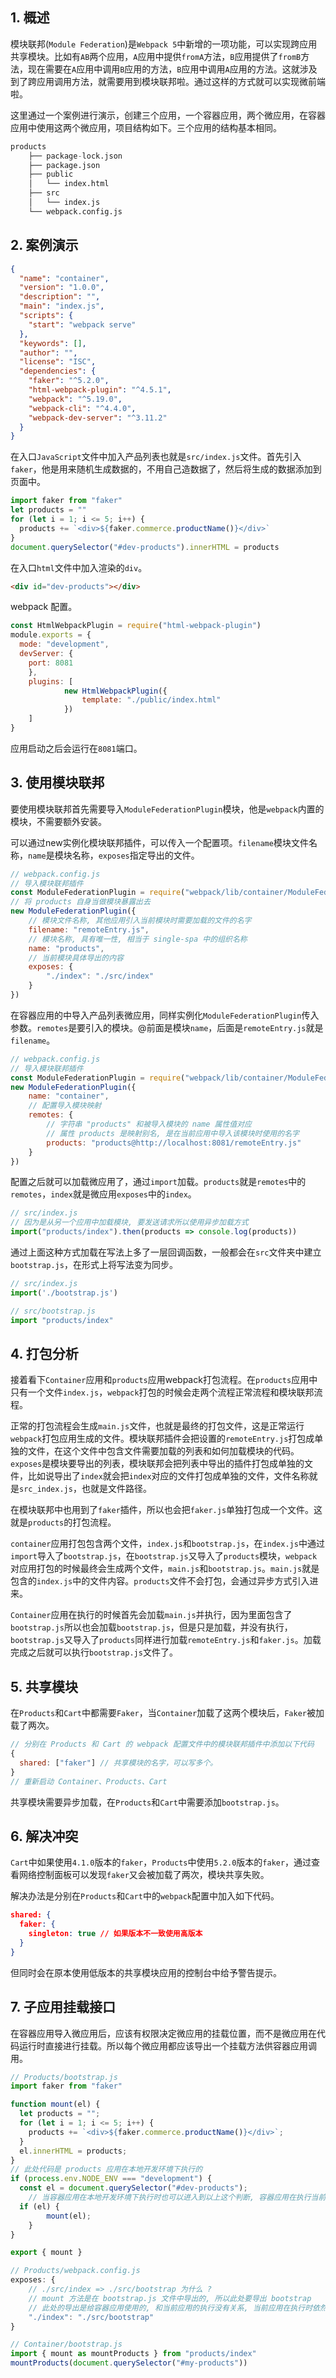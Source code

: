 ## 1. 概述

模块联邦(```Module Federation```)是```Webpack 5```中新增的一项功能，可以实现跨应用共享模块。比如有```AB```两个应用，```A```应用中提供```fromA```方法，```B```应用提供了```fromB```方法，现在需要在```A```应用中调用```B```应用的方法，```B```应用中调用```A```应用的方法。这就涉及到了跨应用调用方法，就需要用到模块联邦啦。通过这样的方式就可以实现微前端啦。

这里通过一个案例进行演示，创建三个应用，一个容器应用，两个微应用，在容器应用中使用这两个微应用，项目结构如下。三个应用的结构基本相同。

```s
products
    ├── package-lock.json
    ├── package.json
    ├── public
    │   └── index.html
    ├── src
    │   └── index.js
    └── webpack.config.js
```

## 2. 案例演示

```json
{
  "name": "container",
  "version": "1.0.0",
  "description": "",
  "main": "index.js",
  "scripts": {
    "start": "webpack serve"
  },
  "keywords": [],
  "author": "",
  "license": "ISC",
  "dependencies": {
    "faker": "^5.2.0",
    "html-webpack-plugin": "^4.5.1",
    "webpack": "^5.19.0",
    "webpack-cli": "^4.4.0",
    "webpack-dev-server": "^3.11.2"
  }
}
```

在入口```JavaScript```文件中加入产品列表也就是```src/index.js```文件。首先引入```faker```，他是用来随机生成数据的，不用自己造数据了，然后将生成的数据添加到页面中。

```js
import faker from "faker"
let products = ""
for (let i = 1; i <= 5; i++) {
  products += `<div>${faker.commerce.productName()}</div>`
}
document.querySelector("#dev-products").innerHTML = products
```

在入口```html```文件中加入渲染的```div```。

```html
<div id="dev-products"></div>
```

webpack 配置。

```js
const HtmlWebpackPlugin = require("html-webpack-plugin")
module.exports = {
  mode: "development",
  devServer: {
    port: 8081 
	},
	plugins: [
			new HtmlWebpackPlugin({
				template: "./public/index.html"
			})
	] 
}
```

应用启动之后会运行在```8081```端口。

## 3. 使用模块联邦

要使用模块联邦首先需要导入```ModuleFederationPlugin```模块，他是```webpack```内置的模块，不需要额外安装。

可以通过new实例化模块联邦插件，可以传入一个配置项。```filename```模块文件名称，```name```是模块名称，```exposes```指定导出的文件。

```js
// webpack.config.js
// 导入模块联邦插件
const ModuleFederationPlugin = require("webpack/lib/container/ModuleFederationPlugin")
// 将 products 自身当做模块暴露出去 
new ModuleFederationPlugin({
	// 模块文件名称, 其他应用引入当前模块时需要加载的文件的名字 
	filename: "remoteEntry.js",
	// 模块名称, 具有唯一性, 相当于 single-spa 中的组织名称 
	name: "products",
	// 当前模块具体导出的内容 
	exposes: {
		"./index": "./src/index"
	}
})
```

在容器应用的中导入产品列表微应用，同样实例化```ModuleFederationPlugin```传入参数。```remotes```是要引入的模块。@前面是模块```name```，后面是```remoteEntry.js```就是```filename```。

```js
// webpack.config.js
// 导入模块联邦插件
const ModuleFederationPlugin = require("webpack/lib/container/ModuleFederationPlugin")
new ModuleFederationPlugin({ 
	name: "container",
	// 配置导入模块映射
	remotes: {
		// 字符串 "products" 和被导入模块的 name 属性值对应
		// 属性 products 是映射别名, 是在当前应用中导入该模块时使用的名字 
		products: "products@http://localhost:8081/remoteEntry.js"
	}
})
```

配置之后就可以加载微应用了，通过```import```加载。```products```就是```remotes```中的```remotes```，```index```就是微应用```exposes```中的```index```。

```js
// src/index.js
// 因为是从另一个应用中加载模块, 要发送请求所以使用异步加载方式 
import("products/index").then(products => console.log(products))
```

通过上面这种方式加载在写法上多了一层回调函数，一般都会在```src```文件夹中建立```bootstrap.js```，在形式上将写法变为同步。

```js
// src/index.js
import('./bootstrap.js')
```

```js
// src/bootstrap.js
import "products/index"
```

## 4. 打包分析

接着看下```Container```应用和```products```应用webpack打包流程。在```products```应用中只有一个文件```index.js```，```webpack```打包的时候会走两个流程正常流程和模块联邦流程。

正常的打包流程会生成```main.js```文件，也就是最终的打包文件，这是正常运行```webpack```打包应用生成的文件。模块联邦插件会把设置的```remoteEntry.js```打包成单独的文件，在这个文件中包含文件需要加载的列表和如何加载模块的代码。```exposes```是模块要导出的列表，模块联邦会把列表中导出的插件打包成单独的文件，比如说导出了```index```就会把```index```对应的文件打包成单独的文件，文件名称就是```src_index.js```，也就是文件路径。

在模块联邦中也用到了```faker```插件，所以也会把```faker.js```单独打包成一个文件。这就是```products```的打包流程。

```container```应用打包包含两个文件，```index.js```和```bootstrap.js```，在```index.js```中通过```import```导入了```bootstrap.js```，在```bootstrap.js```又导入了```products```模块，```webpack```对应用打包的时候最终会生成两个文件，```main.js```和```bootstrap.js```。```main.js```就是包含的```index.js```中的文件内容。```products```文件不会打包，会通过异步方式引入进来。

```Container```应用在执行的时候首先会加载```main.js```并执行，因为里面包含了```bootstrap.js```所以也会加载```bootstrap.js```，但是只是加载，并没有执行，```bootstrap.js```又导入了```products```同样进行加载```remoteEntry.js```和```faker.js```。加载完成之后就可以执行```bootstrap.js```文件了。

## 5. 共享模块

在```Products```和```Cart```中都需要```Faker```，当```Container```加载了这两个模块后，```Faker```被加载了两次。

```js
// 分别在 Products 和 Cart 的 webpack 配置文件中的模块联邦插件中添加以下代码 
{
  shared: ["faker"] // 共享模块的名字，可以写多个。
}
// 重新启动 Container、Products、Cart
```

共享模块需要异步加载，在```Products```和```Cart```中需要添加```bootstrap.js```。

## 6. 解决冲突

```Cart```中如果使用```4.1.0```版本的```faker```，```Products```中使用```5.2.0```版本的```faker```，通过查看网络控制面板可以发现```faker```又会被加载了两次，模块共享失败。

解决办法是分别在```Products```和```Cart```中的```webpack```配置中加入如下代码。

```json
shared: {
  faker: {
    singleton: true // 如果版本不一致使用高版本
  }
}
```

但同时会在原本使用低版本的共享模块应用的控制台中给予警告提示。

## 7. 子应用挂载接口

在容器应用导入微应用后，应该有权限决定微应用的挂载位置，而不是微应用在代码运行时直接进行挂载。所以每个微应用都应该导出一个挂载方法供容器应用调用。

```js
// Products/bootstrap.js
import faker from "faker"

function mount(el) {
  let products = "";
  for (let i = 1; i <= 5; i++) {
    products += `<div>${faker.commerce.productName()}</div>`;
  }
  el.innerHTML = products;
}
// 此处代码是 products 应用在本地开发环境下执行的 
if (process.env.NODE_ENV === "development") {
  const el = document.querySelector("#dev-products");
	// 当容器应用在本地开发环境下执行时也可以进入到以上这个判断, 容器应用在执行当前代码时肯定是获取不到dev-products 元素的, 所以此处还需要对 el 进行判断.
  if (el) {
		mount(el);
	}
}

export { mount }
```

```js
// Products/webpack.config.js
exposes: {
	// ./src/index => ./src/bootstrap 为什么 ?
	// mount 方法是在 bootstrap.js 文件中导出的, 所以此处要导出 bootstrap
	// 此处的导出是给容器应用使用的, 和当前应用的执行没有关系, 当前应用在执行时依然先执行 index 
	"./index": "./src/bootstrap"
}
```

```js
// Container/bootstrap.js
import { mount as mountProducts } from "products/index"
mountProducts(document.querySelector("#my-products"))
```
